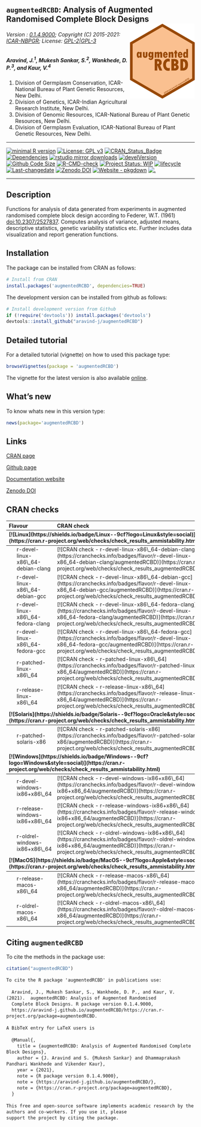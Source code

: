 
<!-- 
<img src="https://raw.githubusercontent.com/aravind-j/augmentedRCBD/master/inst/extdata/augmentedRCBD.png" width="20%" />
-->

## `augmentedRCBD`: Analysis of Augmented Randomised Complete Block Designs <img src="https://raw.githubusercontent.com/aravind-j/augmentedRCBD/master/inst/extdata/augmentedRCBD.png" align="right" alt="logo" width="173" height = "200" style = "border: none; float: right;">

###### Version : [0.1.4.9000](https://aravind-j.github.io/augmentedRCBD/articles/Data_Analysis_with_augmentedRCBD.html#install); Copyright (C) 2015-2021: [ICAR-NBPGR](http://www.nbpgr.ernet.in/); License: [GPL-2\|GPL-3](https://www.r-project.org/Licenses/)

##### *Aravind, J.<sup>1</sup>, Mukesh Sankar, S.<sup>2</sup>, Wankhede, D. P.<sup>3</sup>, and Kaur, V.<sup>4</sup>*

1.  Division of Germplasm Conservation, ICAR-National Bureau of Plant
    Genetic Resources, New Delhi.
2.  Division of Genetics, ICAR-Indian Agricultural Research Institute,
    New Delhi.
3.  Division of Genomic Resources, ICAR-National Bureau of Plant Genetic
    Resources, New Delhi.
4.  Division of Germplasm Evaluation, ICAR-National Bureau of Plant
    Genetic Resources, New Delhi.

------------------------------------------------------------------------

[![minimal R
version](https://img.shields.io/badge/R%3E%3D-3.0.2-6666ff.svg?logo=R)](https://cran.r-project.org/)
[![License: GPL
v3](https://img.shields.io/badge/License-GPL%20v3-blue.svg)](https://www.gnu.org/licenses/gpl-3.0)
[![CRAN\_Status\_Badge](https://www.r-pkg.org/badges/version-last-release/augmentedRCBD)](https://cran.r-project.org/package=augmentedRCBD)
[![Dependencies](https://tinyverse.netlify.com/badge/augmentedRCBD)](https://cran.r-project.org/package=augmentedRCBD)
[![rstudio mirror
downloads](https://cranlogs.r-pkg.org/badges/grand-total/augmentedRCBD?color=green)](https://CRAN.R-project.org/package=augmentedRCBD)
[![develVersion](https://img.shields.io/badge/devel%20version-0.1.4.9000-orange.svg)](https://github.com/aravind-j/augmentedRCBD)
[![Github Code
Size](https://img.shields.io/github/languages/code-size/aravind-j/augmentedRCBD.svg)](https://github.com/aravind-j/augmentedRCBD)
[![R-CMD-check](https://github.com/aravind-j/augmentedRCBD/workflows/R-CMD-check/badge.svg)](https://github.com/aravind-j/augmentedRCBD/actions)
[![Project Status:
WIP](https://www.repostatus.org/badges/latest/inactive.svg)](https://www.repostatus.org/#inactive)
[![lifecycle](https://img.shields.io/badge/lifecycle-stable-brightgreen.svg)](https://lifecycle.r-lib.org/articles/stages.html#stable)
[![Last-changedate](https://img.shields.io/badge/last%20change-2021--04--15-yellowgreen.svg)](https://github.com/aravind-j/augmentedRCBD)
[![Zenodo
DOI](https://zenodo.org/badge/DOI/10.5281/zenodo.1310011.svg)](https://doi.org/10.5281/zenodo.1310011)
[![Website -
pkgdown](https://img.shields.io/website-up-down-green-red/https/aravind-j.github.io/augmentedRCBD.svg)](https://aravind-j.github.io/augmentedRCBD/)
[![.](https://pro-pulsar-193905.appspot.com/UA-116716530-1/welcome-page)](https://github.com/aravind-j/google-analytics-beacon)
<!-- [![packageversion](https://img.shields.io/badge/Package%20version-0.2.3.3-orange.svg)](https://github.com/aravind-j/augmentedRCBD) -->
<!-- [![GitHub Download Count](https://github-basic-badges.herokuapp.com/downloads/aravind-j/augmentedRCBD/total.svg)] -->
<!-- [![Rdoc](https://www.rdocumentation.org/badges/version/augmentedRCBD)](https://www.rdocumentation.org/packages/augmentedRCBD) -->

------------------------------------------------------------------------

## Description

Functions for analysis of data generated from experiments in augmented
randomised complete block design according to Federer, W.T. (1961)
[doi:10.2307/2527837](https://doi.org/10.2307/2527837). Computes
analysis of variance, adjusted means, descriptive statistics, genetic
variability statistics etc. Further includes data visualization and
report generation functions.

## Installation

The package can be installed from CRAN as follows:

``` r
# Install from CRAN
install.packages('augmentedRCBD', dependencies=TRUE)
```

The development version can be installed from github as follows:

``` r
# Install development version from Github
if (!require('devtools')) install.packages('devtools')
devtools::install_github("aravind-j/augmentedRCBD")
```

## Detailed tutorial

For a detailed tutorial (vignette) on how to used this package type:

``` r
browseVignettes(package = 'augmentedRCBD')
```

The vignette for the latest version is also available
[online](https://aravind-j.github.io/augmentedRCBD/articles/Data_Analysis_with_augmentedRCBD.html).

## What’s new

To know whats new in this version type:

``` r
news(package='augmentedRCBD')
```

## Links

[CRAN page](https://cran.r-project.org/package=augmentedRCBD)

[Github page](https://github.com/aravind-j/augmentedRCBD)

[Documentation website](https://aravind-j.github.io/augmentedRCBD/)

[Zenodo DOI](https://doi.org/10.5281/zenodo.1310011)

## CRAN checks

<table class="table table-striped table-hover" style="width: auto !important; ">
<thead>
<tr>
<th style="text-align:left;">
Flavour
</th>
<th style="text-align:left;">
CRAN check
</th>
</tr>
</thead>
<tbody>
<tr grouplength="6">
<td colspan="2" style="border-bottom: 1px solid;">
<strong>[![Linux](https://shields.io/badge/Linux--9cf?logo=Linux&style=social)](https://cran.r-project.org/web/checks/check_results_ammistability.html)</strong>
</td>
</tr>
<tr>
<td style="text-align:left;padding-left: 2em;" indentlevel="1">
r-devel-linux-x86\_64-debian-clang
</td>
<td style="text-align:left;">
[![CRAN check -
r-devel-linux-x86\_64-debian-clang](https://cranchecks.info/badges/flavor/r-devel-linux-x86_64-debian-clang/augmentedRCBD)](https://cran.r-project.org/web/checks/check_results_augmentedRCBD.html)
</td>
</tr>
<tr>
<td style="text-align:left;padding-left: 2em;" indentlevel="1">
r-devel-linux-x86\_64-debian-gcc
</td>
<td style="text-align:left;">
[![CRAN check -
r-devel-linux-x86\_64-debian-gcc](https://cranchecks.info/badges/flavor/r-devel-linux-x86_64-debian-gcc/augmentedRCBD)](https://cran.r-project.org/web/checks/check_results_augmentedRCBD.html)
</td>
</tr>
<tr>
<td style="text-align:left;padding-left: 2em;" indentlevel="1">
r-devel-linux-x86\_64-fedora-clang
</td>
<td style="text-align:left;">
[![CRAN check -
r-devel-linux-x86\_64-fedora-clang](https://cranchecks.info/badges/flavor/r-devel-linux-x86_64-fedora-clang/augmentedRCBD)](https://cran.r-project.org/web/checks/check_results_augmentedRCBD.html)
</td>
</tr>
<tr>
<td style="text-align:left;padding-left: 2em;" indentlevel="1">
r-devel-linux-x86\_64-fedora-gcc
</td>
<td style="text-align:left;">
[![CRAN check -
r-devel-linux-x86\_64-fedora-gcc](https://cranchecks.info/badges/flavor/r-devel-linux-x86_64-fedora-gcc/augmentedRCBD)](https://cran.r-project.org/web/checks/check_results_augmentedRCBD.html)
</td>
</tr>
<tr>
<td style="text-align:left;padding-left: 2em;" indentlevel="1">
r-patched-linux-x86\_64
</td>
<td style="text-align:left;">
[![CRAN check -
r-patched-linux-x86\_64](https://cranchecks.info/badges/flavor/r-patched-linux-x86_64/augmentedRCBD)](https://cran.r-project.org/web/checks/check_results_augmentedRCBD.html)
</td>
</tr>
<tr>
<td style="text-align:left;padding-left: 2em;" indentlevel="1">
r-release-linux-x86\_64
</td>
<td style="text-align:left;">
[![CRAN check -
r-release-linux-x86\_64](https://cranchecks.info/badges/flavor/r-release-linux-x86_64/augmentedRCBD)](https://cran.r-project.org/web/checks/check_results_augmentedRCBD.html)
</td>
</tr>
<tr grouplength="1">
<td colspan="2" style="border-bottom: 1px solid;">
<strong>[![Solaris](https://shields.io/badge/Solaris--9cf?logo=Oracle&style=social)](https://cran.r-project.org/web/checks/check_results_ammistability.html)</strong>
</td>
</tr>
<tr>
<td style="text-align:left;padding-left: 2em;" indentlevel="1">
r-patched-solaris-x86
</td>
<td style="text-align:left;">
[![CRAN check -
r-patched-solaris-x86](https://cranchecks.info/badges/flavor/r-patched-solaris-x86/augmentedRCBD)](https://cran.r-project.org/web/checks/check_results_augmentedRCBD.html)
</td>
</tr>
<tr grouplength="3">
<td colspan="2" style="border-bottom: 1px solid;">
<strong>[![Windows](https://shields.io/badge/Windows--9cf?logo=Windows&style=social)](https://cran.r-project.org/web/checks/check_results_ammistability.html)</strong>
</td>
</tr>
<tr>
<td style="text-align:left;padding-left: 2em;" indentlevel="1">
r-devel-windows-ix86+x86\_64
</td>
<td style="text-align:left;">
[![CRAN check -
r-devel-windows-ix86+x86\_64](https://cranchecks.info/badges/flavor/r-devel-windows-ix86+x86_64/augmentedRCBD)](https://cran.r-project.org/web/checks/check_results_augmentedRCBD.html)
</td>
</tr>
<tr>
<td style="text-align:left;padding-left: 2em;" indentlevel="1">
r-release-windows-ix86+x86\_64
</td>
<td style="text-align:left;">
[![CRAN check -
r-release-windows-ix86+x86\_64](https://cranchecks.info/badges/flavor/r-release-windows-ix86+x86_64/augmentedRCBD)](https://cran.r-project.org/web/checks/check_results_augmentedRCBD.html)
</td>
</tr>
<tr>
<td style="text-align:left;padding-left: 2em;" indentlevel="1">
r-oldrel-windows-ix86+x86\_64
</td>
<td style="text-align:left;">
[![CRAN check -
r-oldrel-windows-ix86+x86\_64](https://cranchecks.info/badges/flavor/r-oldrel-windows-ix86+x86_64/augmentedRCBD)](https://cran.r-project.org/web/checks/check_results_augmentedRCBD.html)
</td>
</tr>
<tr grouplength="2">
<td colspan="2" style="border-bottom: 1px solid;">
<strong>[![MacOS](https://shields.io/badge/MacOS--9cf?logo=Apple&style=social)](https://cran.r-project.org/web/checks/check_results_ammistability.html)</strong>
</td>
</tr>
<tr>
<td style="text-align:left;padding-left: 2em;" indentlevel="1">
r-release-macos-x86\_64
</td>
<td style="text-align:left;">
[![CRAN check -
r-release-macos-x86\_64](https://cranchecks.info/badges/flavor/r-release-macos-x86_64/augmentedRCBD)](https://cran.r-project.org/web/checks/check_results_augmentedRCBD.html)
</td>
</tr>
<tr>
<td style="text-align:left;padding-left: 2em;" indentlevel="1">
r-oldrel-macos-x86\_64
</td>
<td style="text-align:left;">
[![CRAN check -
r-oldrel-macos-x86\_64](https://cranchecks.info/badges/flavor/r-oldrel-macos-x86_64/augmentedRCBD)](https://cran.r-project.org/web/checks/check_results_augmentedRCBD.html)
</td>
</tr>
</tbody>
</table>

## Citing `augmentedRCBD`

To cite the methods in the package use:

``` r
citation("augmentedRCBD")
```


    To cite the R package 'augmentedRCBD' in publications use:

      Aravind, J., Mukesh Sankar, S., Wankhede, D. P., and Kaur, V. (2021).  augmentedRCBD: Analysis of Augmented Randomised
      Complete Block Designs. R package version 0.1.4.9000,
      https://aravind-j.github.io/augmentedRCBD/https://cran.r-project.org/package=augmentedRCBD.

    A BibTeX entry for LaTeX users is

      @Manual{,
        title = {augmentedRCBD: Analysis of Augmented Randomised Complete Block Designs},
        author = {J. Aravind and S. {Mukesh Sankar} and Dhammaprakash Pandhari Wankhede and Vikender Kaur},
        year = {2021},
        note = {R package version 0.1.4.9000},
        note = {https://aravind-j.github.io/augmentedRCBD/},
        note = {https://cran.r-project.org/package=augmentedRCBD},
      }

    This free and open-source software implements academic research by the authors and co-workers. If you use it, please
    support the project by citing the package.
